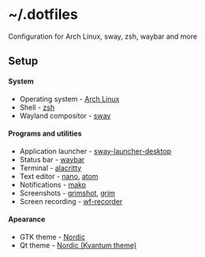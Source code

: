 # ~/.dotfiles
Configuration for Arch Linux, sway, zsh, waybar and more
## Setup
#### System
* Operating system - [Arch Linux](https://archlinux.org/)
* Shell - [zsh](https://www.zsh.org/)
* Wayland compositor - [sway](https://github.com/swaywm/sway)
#### Programs and utilities
* Application launcher - [sway-launcher-desktop](https://github.com/Biont/sway-launcher-desktop)
* Status bar - [waybar](https://github.com/Alexays/Waybar)
* Terminal - [alacritty](https://github.com/alacritty/alacritty)
* Text editor - [nano](https://nano-editor.org/), [atom](https://atom.io/)
* Notifications - [mako](https://github.com/emersion/mako)
* Screenshots - [grimshot](https://github.com/swaywm/sway/blob/master/contrib/grimshot), [grim](https://github.com/emersion/grim)
* Screen recording - [wf-recorder](https://github.com/ammen99/wf-recorder)
#### Apearance
* GTK theme - [Nordic](https://github.com/EliverLara/Nordic)
* Qt theme - [Nordic (Kvantum theme)](https://github.com/EliverLara/Nordic/tree/master/kde/kvantum/Nordic)
